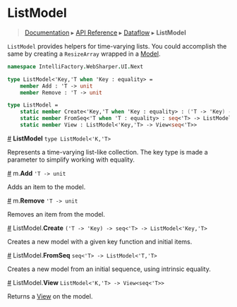 # ListModel
> [Documentation](../README.md) ▸ [API Reference](API.md) ▸ [Dataflow](Dataflow.md) ▸ **ListModel**

`ListModel` provides helpers for time-varying lists.
You could accomplish the same by creating a `ResizeArray`
wrapped in a [Model](Model.md).

```fsharp
namespace IntelliFactory.WebSharper.UI.Next

type ListModel<'Key,'T when 'Key : equality> =
    member Add : 'T -> unit
    member Remove : 'T -> unit

type ListModel =
    static member Create<'Key,'T when 'Key : equality> : ('T -> 'Key) -> seq<'T> -> ListModel<'Key,'T>
    static member FromSeq<'T when 'T : equality> : seq<'T> -> ListModel<'T,'T>
    static member View : ListModel<'Key,'T> -> View<seq<'T>>
```

<a href="#ListModel" name="ListModel">#</a> **ListModel** `type ListModel<'K,'T>`

Represents a time-varying list-like collection.  The key type is made a parameter
to simplify working with equality.

<a href="#Add" name="Add">#</a> m.**Add** `'T -> unit`

Adds an item to the model.

<a href="#Remove" name="Remove">#</a> m.**Remove** `'T -> unit`

Removes an item from the model.

<a href="#Create" name="Create">#</a> ListModel.**Create** `('T -> 'Key) -> seq<'T> -> ListModel<'Key,'T>`

Creates a new model with a given key function and initial items.

<a href="#FromSeq" name="FromSeq">#</a> ListModel.**FromSeq** `seq<'T> -> ListModel<'T,'T>`

Creates a new model from an initial sequence, using intrinsic equality.

<a href="#View" name="View">#</a> ListModel.**View** `ListModel<'K,'T> -> View<seq<'T>>`

Returns a [View](View.md) on the model.







